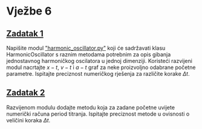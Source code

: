 # Vježbe 6

## [Zadatak 1](https://github.com/margaretakoren/PAF/blob/417e28816462e03d077d3fb8e9afcc2774d42691/Vjezbe/Vjezbe_6/zadatak1.py)
Napišite modul ["harmonic_oscillator.py"](https://github.com/margaretakoren/PAF/blob/417e28816462e03d077d3fb8e9afcc2774d42691/Vjezbe/Vjezbe_6/harmonic_oscillator.py) koji će sadržavati klasu HarmonicOscillator s raznim metodama
potrebnim za opis gibanja jednostavnog harmoničkog oscilatora u jednoj dimenziji. Koristeći razvijeni modul
nacrtajte $x − t$, $v − t$ i $a − t$ graf za neke proizvoljno odabrane početne parametre. Ispitajte preciznost
numeričkog rješenja za različite korake $\Delta t$.

## [Zadatak 2](https://github.com/margaretakoren/PAF/blob/417e28816462e03d077d3fb8e9afcc2774d42691/Vjezbe/Vjezbe_6/zadatak2.py)

Razvijenom modulu dodajte metodu koja za zadane početne uvijete numerički računa period titranja. Ispitajte preciznost metode u ovisnosti o veličini koraka $\Delta t$.
